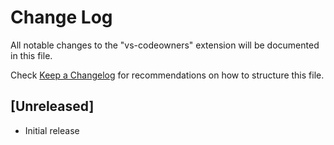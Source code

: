 # Change Log

All notable changes to the "vs-codeowners" extension will be documented in this file.

Check [Keep a Changelog](http://keepachangelog.com/) for recommendations on how to structure this file.

## [Unreleased]

- Initial release